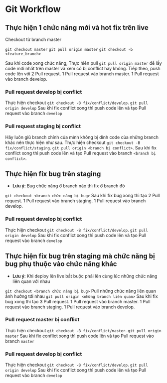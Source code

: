 # Git Workflow

## Thực hiện 1 chức năng mới và hot fix trên live

Checkout từ branch master

`git checkout master`
`git pull origin master`
`git checkout -b <feature_branch>`

Sau khi code xong chức năng,
Thực hiên pull `git pull origin master` để lấy code mới nhất trên master và xem có bị conflict hay không.
Tiếp theo, push code lên với 2 Pull request.
1 Pull request vào branch master.
1 Pull request vào branch develop.

### Pull request develop bị conflict

Thực hiện checkout `git checkout -B fix/conflict/develop`.
`git pull origin develop`
Sau khi fix conflict xong thì push code lên và tạo Pull request vào branch `develop`

### Pull request staging bị conflict

Hãy luôn giũ branch chính của mình không bị dính code của những branch khác nên thực hiện như sau.
Thực hiện checkout `git checkout -B fix/conflict/staging`.
`git pull origin <branch bị conflict>`.
Sau khi fix conflict xong thì push code lên và tạo Pull request vào branch `<branch bị conflict>`.

## Thực hiện fix bug trên staging

- __Lưu ý__: Bug chức năng ở branch nào thì fix ở branch đó

`git checkout <branch chức năng bị bug>`
Sau khi fix bug xong thì tạo 2 Pull request.
1 Pull request vào branch staging.
1 Pull request vào branch develop.

### Pull request develop bị conflict

Thực hiện checkout `git checkout -B fix/conflict/develop`.
`git pull origin develop`
Sau khi fix conflict xong thì push code lên và tạo Pull request vào branch `develop`

## Thực hiện fix bug trên staging mà chức năng bị bug phụ thuộc vào chức năng khác

- __Lưu ý__: Khi deploy lên live bắt buộc phải lên cùng lúc những chức năng liên quan với nhau

`git checkout <branch chức năng bị bug>`
Pull những chức năng liên quan ảnh hưởng tới nhau
`git pull origin <những branch liên quan>`
Sau khi fix bug xong thì tạo 3 Pull request.
1 Pull request vào branch master.
1 Pull request vào branch staging.
1 Pull request vào branch develop.

### Pull request master bị conflict

Thực hiện checkout `git checkout -B fix/conflict/master`.
`git pull origin master`
Sau khi fix conflict xong thì push code lên và tạo Pull request vào branch `master`

### Pull request develop bị conflict

Thực hiện checkout `git checkout -B fix/conflict/develop`.
`git pull origin develop`
Sau khi fix conflict xong thì push code lên và tạo Pull request vào branch `develop`
